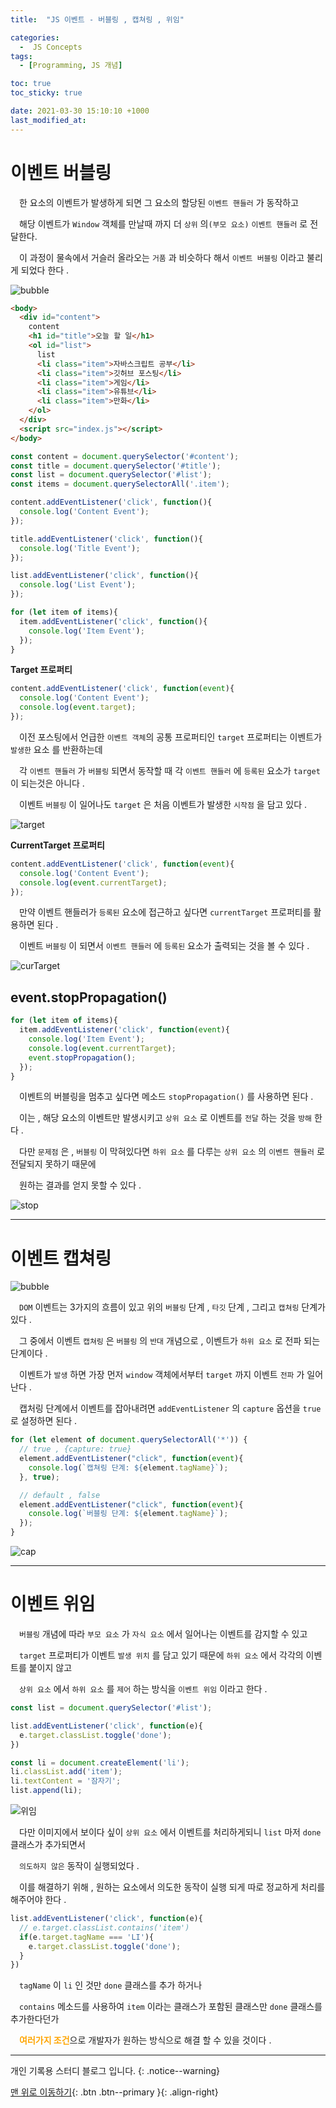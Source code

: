```yaml
---
title:  "JS 이벤트 - 버블링 , 캡쳐링 , 위임" 

categories:
  -  JS Concepts
tags:
  - [Programming, JS 개념]

toc: true
toc_sticky: true

date: 2021-03-30 15:10:10 +1000
last_modified_at: 
---
```


# 이벤트 버블링

　한 요소의 이벤트가 발생하게 되면 그 요소의 할당된 `이벤트 핸들러` 가 동작하고 

　해당 이벤트가 `Window` 객체를 만날때 까지 더 `상위` 의`(부모 요소)` `이벤트 핸들러` 로 전달한다.

　이 과정이 물속에서 거슬러 올라오는 `거품` 과 비슷하다 해서 `이벤트 버블링` 이라고 불리게 되었다 한다 .

![bubble](https://user-images.githubusercontent.com/50429028/112954001-f3f5b000-9178-11eb-8eb9-27c73a600966.gif)

```html
<body>
  <div id="content">
    content
    <h1 id="title">오늘 할 일</h1>
    <ol id="list">
      list
      <li class="item">자바스크립트 공부</li>
      <li class="item">깃허브 포스팅</li>
      <li class="item">게임</li>
      <li class="item">유튜브</li>
      <li class="item">만화</li>
    </ol>
  </div>
  <script src="index.js"></script>
</body>
```
```js
const content = document.querySelector('#content');
const title = document.querySelector('#title');
const list = document.querySelector('#list');
const items = document.querySelectorAll('.item');

content.addEventListener('click', function(){
  console.log('Content Event');
});

title.addEventListener('click', function(){
  console.log('Title Event');
});

list.addEventListener('click', function(){
  console.log('List Event');
});

for (let item of items){
  item.addEventListener('click', function(){
    console.log('Item Event');
  });
}
```

**Target 프로퍼티**
```js
content.addEventListener('click', function(event){
  console.log('Content Event');
  console.log(event.target);
});
```
　이전 포스팅에서 언급한 `이벤트 객체`의 공통 프로퍼티인 `target` 프로퍼티는 이벤트가 `발생한` 요소 를 반환하는데

　각 `이벤트 핸들러` 가 `버블링` 되면서 동작할 때 각 `이벤트 핸들러` 에 `등록된` 요소가 `target` 이 되는것은 아니다 .

　이벤트 `버블링` 이 일어나도 `target` 은 처음 이벤트가 발생한 `시작점` 을 담고 있다 .

![target](https://user-images.githubusercontent.com/50429028/112956009-f953fa00-917a-11eb-85a6-aa407042e1e7.gif)

**CurrentTarget 프로퍼티**
```js
content.addEventListener('click', function(event){
  console.log('Content Event');
  console.log(event.currentTarget);
});
```
　만약 이벤트 핸들러가 `등록된` 요소에 접근하고 싶다면 `currentTarget` 프로퍼티를 활용하면 된다 .

　이벤트 `버블링` 이 되면서 `이벤트 핸들러` 에 `등록된` 요소가 출력되는 것을 볼 수 있다 .

![curTarget](https://user-images.githubusercontent.com/50429028/112957211-2d7bea80-917c-11eb-9363-2cbdb192f7e5.gif)

## event.stopPropagation()

```js
for (let item of items){
  item.addEventListener('click', function(event){
    console.log('Item Event');
    console.log(event.currentTarget);
    event.stopPropagation();
  });
}
```
　이벤트의 버블링을 멈추고 싶다면 메소드 `stopPropagation()` 를 사용하면 된다 .

　이는 , 해당 요소의 이벤트만 발생시키고 `상위 요소` 로 이벤트를 `전달` 하는 것을 `방해` 한다 .

　다만 `문제점` 은 , `버블링` 이 막혀있다면 `하위 요소` 를 다루는 `상위 요소` 의 `이벤트 핸들러` 로 전달되지 못하기 때문에

　원하는 결과를 얻지 못할 수 있다 .

![stop](https://user-images.githubusercontent.com/50429028/112960592-88fba780-917f-11eb-8915-94b59cf87cc1.gif)

***

# 이벤트 캡쳐링

![bubble](https://user-images.githubusercontent.com/50429028/112977335-e3e9ca80-9190-11eb-85c4-95047de6a0f2.png)

　`DOM` 이벤트는 3가지의 흐름이 있고 위의 `버블링` 단계 , `타깃` 단계 , 그리고 `캡쳐링` 단계가 있다 .

　그 중에서 이벤트 `캡쳐링` 은 `버블링` 의 `반대` 개념으로 , 이벤트가 `하위 요소` 로 전파 되는 단계이다 .

　이벤트가 `발생` 하면 가장 먼저 `window` 객체에서부터 `target` 까지 이벤트 `전파` 가 일어난다 .

　캡처링 단계에서 이벤트를 잡아내려면 `addEventListener` 의 `capture` 옵션을 `true` 로 설정하면 된다 .
```js
for (let element of document.querySelectorAll('*')) {
  // true , {capture: true}
  element.addEventListener("click", function(event){
    console.log(`캡쳐링 단계: ${element.tagName}`);
  }, true);

  // default , false
  element.addEventListener("click", function(event){
    console.log(`버블링 단계: ${element.tagName}`);
  });
}
```

![cap](https://user-images.githubusercontent.com/50429028/112979497-9d499f80-9193-11eb-8cf2-eba8e9089fdb.gif)

***

# 이벤트 위임

　`버블링` 개념에 따라 `부모 요소` 가 `자식 요소` 에서 일어나는 이벤트를 감지할 수 있고 

　`target` 프로퍼티가 이벤트 `발생 위치` 를 담고 있기 때문에 `하위 요소` 에서 각각의 이벤트를 붙이지 않고

　`상위 요소` 에서 `하위 요소` 를 `제어` 하는 방식을 `이벤트 위임` 이라고 한다 .

```js
const list = document.querySelector('#list');

list.addEventListener('click', function(e){
  e.target.classList.toggle('done');
})

const li = document.createElement('li');
li.classList.add('item');
li.textContent = '잠자기';
list.append(li);
```

![위임](https://user-images.githubusercontent.com/50429028/112984663-2368e480-919a-11eb-8c21-8762983b1031.gif)

　다만 이미지에서 보이다 싶이 `상위 요소` 에서 이벤트를 처리하게되니 `list` 마저 `done` 클래스가 추가되면서 

　`의도하지 않은` 동작이 실행되었다 .

　이를 해결하기 위해 , 원하는 요소에서 의도한 동작이 실행 되게 따로 정교하게 처리를 해주어야 한다 .

```js
list.addEventListener('click', function(e){
  // e.target.classList.contains('item')
  if(e.target.tagName === 'LI'){
    e.target.classList.toggle('done');
  }
})
```

　`tagName` 이 `li` 인 것만 `done` 클래스를 추가 하거나 

　`contains` 메소드를 사용하여 `item` 이라는 클래스가 포함된 클래스만 `done` 클래스를 추가한다던가

　<b style="color:orange">여러가지 조건</b>으로 개발자가 원하는 방식으로 해결 할 수 있을 것이다 .
<br>

***

개인 기록용 스터디 블로그 입니다.
{: .notice--warning}

[맨 위로 이동하기](#){: .btn .btn--primary }{: .align-right}